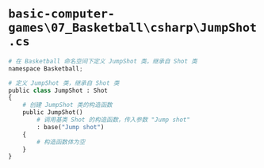 # `basic-computer-games\07_Basketball\csharp\JumpShot.cs`

```py
# 在 Basketball 命名空间下定义 JumpShot 类，继承自 Shot 类
namespace Basketball;

# 定义 JumpShot 类，继承自 Shot 类
public class JumpShot : Shot
{
    # 创建 JumpShot 类的构造函数
    public JumpShot()
        # 调用基类 Shot 的构造函数，传入参数 "Jump shot"
        : base("Jump shot")
    {
        # 构造函数体为空
    }
}
```